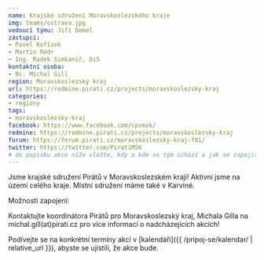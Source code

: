```yaml
---
name: Krajské sdružení Moravskoslezského kraje
img: teams/ostrava.jpg
vedoucí týmu: Jiří Demel
zástupci:
- Pavel Kořízek
- Martin Rédr
- Ing. Radek Simkanič, DiS
kontaktní osoba:
- Bc. Michal Gill
region: Moravskoslezský kraj
url: https://redmine.pirati.cz/projects/moravskoslezsky-kraj
categories:
- regiony
tags:
- moravskoslezsky-kraj
facebook: https://www.facebook.com/cpsmsk/
redmine: https://redmine.pirati.cz/projects/moravskoslezsky-kraj
forum: https://forum.pirati.cz/moravskoslezsky-kraj-f81/
twitter: https://twitter.com/PiratiMSK
# do popisku akce níže vložte, kdy a kde se tým schází a jak se zapojit
---
```


Jsme krajské sdružení Pirátů v Moravskoslezském kraji! Aktivní jsme na území celého kraje. Místní sdružení máme také v Karviné.

Možnosti zapojení:

Kontaktujte koordinátora Pirátů pro Moravskoslezský kraj, Michala Gilla na michal.gill(аt)pirati.cz pro více informací o nadcházejících akcích!

Podívejte se na konkrétní termíny akcí v [kalendáři]({{ /pripoj-se/kalendar/ | relative_url }}),
abyste se ujistili, že akce bude.
